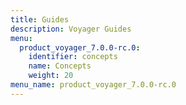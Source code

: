 ```yaml
---
title: Guides
description: Voyager Guides
menu:
  product_voyager_7.0.0-rc.0:
    identifier: concepts
    name: Concepts
    weight: 20
menu_name: product_voyager_7.0.0-rc.0
---
```


